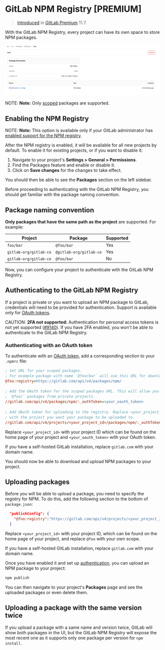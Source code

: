 # GitLab NPM Registry **[PREMIUM]**

> [Introduced](https://gitlab.com/gitlab-org/gitlab-ee/issues/5934)
  in [GitLab Premium](https://about.gitlab.com/pricing/) 11.7.

With the GitLab NPM Registry, every
project can have its own space to store NPM packages.

![GitLab NPM Registry](img/npm_package_view.png)

NOTE: **Note:**
Only [scoped](https://docs.npmjs.com/misc/scope) packages are supported.

## Enabling the NPM Registry

NOTE: **Note:**
This option is available only if your GitLab administrator has
[enabled support for the NPM registry](../../../administration/packages.md).

After the NPM registry is enabled, it will be available for all new projects
by default. To enable it for existing projects, or if you want to disable it:

1. Navigate to your project's **Settings > General > Permissions**.
1. Find the Packages feature and enable or disable it.
1. Click on **Save changes** for the changes to take effect.

You should then be able to see the **Packages** section on the left sidebar.

Before proceeding to authenticating with the GitLab NPM Registry, you should
get familiar with the package naming convention.

## Package naming convention

**Only packages that have the same path as the project** are supported. For
 example:

| Project                | Package                 | Supported |
| ---------------------- | ----------------------- | --------- |
| `foo/bar`              | `@foo/bar`              | Yes       |
| `gitlab-org/gitlab-ce` | `@gitlab-org/gitlab-ce` | Yes       |
| `gitlab-org/gitlab-ce` | `@foo/bar`              | No        |

Now, you can configure your project to authenticate with the GitLab NPM
Registry.

## Authenticating to the GitLab NPM Registry

If a project is private or you want to upload an NPM package to GitLab,
credentials will need to be provided for authentication. Support is available
only for [OAuth tokens](../../../api/oauth2.md#resource-owner-password-credentials-flow).

CAUTION: **2FA not supported:**
Authentication for personal access tokens is not yet supported
([#9140](https://gitlab.com/gitlab-org/gitlab-ee/issues/9140)). If you have 2FA
enabled, you won't be able to authenticate to the GitLab NPM Registry.

### Authenticating with an OAuth token

To authenticate with an [OAuth token](../../../api/oauth2.md#resource-owner-password-credentials-flow),
add a corresponding section to your `.npmrc` file:

```ini
; Set URL for your scoped packages.
; For example package with name `@foo/bar` will use this URL for download
@foo:registry=https://gitlab.com/api/v4/packages/npm/

; Add the OAuth token for the scoped packages URL. This will allow you to download
; `@foo/` packages from private projects.
//gitlab.com/api/v4/packages/npm/:_authToken=<your_oauth_token>

; Add OAuth token for uploading to the registry. Replace <your_project_id>
; with the project you want your package to be uploaded to.
//gitlab.com/api/v4/projects/<your_project_id>/packages/npm/:_authToken=<your_oauth_token>
```

Replace `<your_project_id>` with your project ID which can be found on the home page
of your project and `<your_oauth_token>` with your OAuth token.

If you have a self-hosted GitLab installation, replace `gitlab.com` with your
domain name.

You should now be able to download and upload NPM packages to your project.

## Uploading packages

Before you will be able to upload a package, you need to specify the registry
for NPM. To do this, add the following section to the bottom of `package.json`:

```json
  "publishConfig": {
    "@foo:registry":"https://gitlab.com/api/v4/projects/<your_project_id>/packages/npm/"
  }
```

Replace `<your_project_id>` with your project ID, which can be found on the home
page of your project, and replace `@foo` with your own scope.

If you have a self-hosted GitLab installation, replace `gitlab.com` with your
domain name.

Once you have enabled it and set up [authentication](#authenticating-to-the-gitlab-npm-registry),
you can upload an NPM package to your project:

```sh
npm publish
```

You can then navigate to your project's **Packages** page and see the uploaded
packages or even delete them.

## Uploading a package with the same version twice

If you upload a package with a same name and version twice, GitLab will show
both packages in the UI, but the GitLab NPM Registry will expose the most recent
one as it supports only one package per version for `npm install`.
